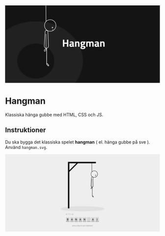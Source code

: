 ![poster](poster.png)

# Hangman
Klassiska hänga gubbe med HTML, CSS och JS.

## Instruktioner
Du ska bygga det klassiska spelet **hangman** ( el. hänga gubbe på sve ). Använd ```hangman.svg```.

![screen](screen.png)